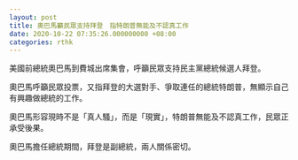 ```yaml
---
layout: post
title: 奧巴馬籲民眾支持拜登　指特朗普無能及不認真工作
date: 2020-10-22 07:35:26.000000000 +08:00
categories: rthk
---
```


美國前總統奧巴馬到費城出席集會，呼籲民眾支持民主黨總統候選人拜登。

奧巴馬呼籲民眾投票，又指拜登的大選對手、爭取連任的總統特朗普，無顯示自己有興趣做總統的工作。

奧巴馬形容現時不是「真人騷」，而是「現實」，特朗普無能及不認真工作，民眾正承受後果。

奧巴馬擔任總統期間，拜登是副總統，兩人關係密切。
